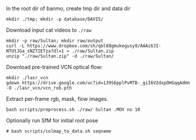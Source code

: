 In the root dir of banmo, create tmp dir and data dir
```
mkdir ./tmp; mkdir -p database/DAVIS/
```
Download input cat videos to `./raw`
```
mkdir -p raw/Sultan; mkdir raw/output
curl -L https://www.dropbox.com/sh/qbl88gmukegusy9/AAAi6JI-NTUtJGa_sNZ7IETza?dl=1 > ./raw/Sultan.zip
unzip "./raw/Sultan.zip" -d ./raw/Sultan/
```
Download pre-trained VCN optical flow:
```
mkdir ./lasr_vcn
gdown https://drive.google.com/uc?id=139S6pplPvMTB-_giI6V2dxpOHGqqAdHn -O ./lasr_vcn/vcn_rob.pth
```
Extract per-frame rgb, mask, flow images.
```
bash scripts/preprocess.sh ./raw/ Sultan .MOV no 10 
```
Optionally run SfM for initial root pose
```
# bash scripts/colmap_to_data.sh seqname
```
